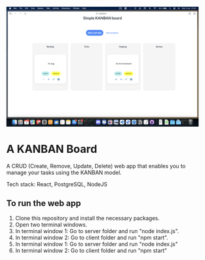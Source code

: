 [![KANBAN Board Demo](client/public/header.png)](client/public/videodemo.mov)

# A KANBAN Board

A CRUD (Create, Remove, Update, Delete) web app that enables you to manage your tasks using the KANBAN model.

Tech stack: React, PostgreSQL, NodeJS

## To run the web app

1. Clone this repository and install the necessary packages.
2. Open two terminal windows.
3. In terminal window 1: Go to server folder and run "node index.js".
4. In terminal window 2: Go to client folder and run "npm start".
3. In terminal window 1: Go to server folder and run "node index.js" <br>
4. In terminal window 2: Go to client folder and run "npm start" <br>


</p>